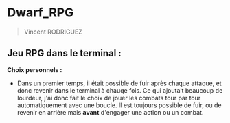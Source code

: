 # Dwarf_RPG
> Vincent RODRIGUEZ
## Jeu RPG dans le terminal :


**Choix personnels :**
* Dans un premier temps, il était possible de fuir après chaque attaque, et donc revenir dans le terminal à chauqe fois. Ce qui ajoutait beaucoup de lourdeur, j'ai donc fait le choix de jouer les combats tour par tour automatiquement avec une boucle. Il est toujours possible de fuir, ou de revenir en arrière mais **avant** d'engager une action ou un combat.
